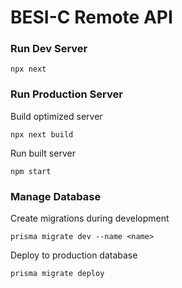 # BESI-C Remote API

### Run Dev Server

	npx next


### Run Production Server
Build optimized server

	npx next build

Run built server

	npm start


### Manage Database
Create migrations during development

	prisma migrate dev --name <name>

Deploy to production database

	prisma migrate deploy
